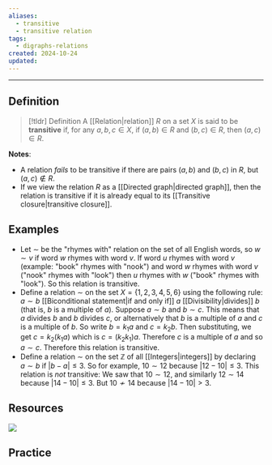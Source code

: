 ```yaml
---
aliases:
  - transitive
  - transitive relation
tags:
  - digraphs-relations
created: 2024-10-24
updated:
---
```

---
## Definition 

> [!tldr] Definition
> A [[Relation|relation]] $R$ on a set $X$ is said to be **transitive** if, for any $a,b,c \in X$, if $(a,b) \in R$ and $(b,c) \in R$, then $(a,c) \in R$. 

**Notes**: 
* A relation *fails* to be transitive if there are pairs $(a,b)$ and $(b,c)$ in $R$, but $(a,c) \not \in R$. 
* If we view the relation $R$ as a [[Directed graph|directed graph]], then the relation is transitive if it is already equal to its [[Transitive closure|transitive closure]]. 

## Examples

* Let $\sim$ be the "rhymes with" relation on the set of all English words, so $w \sim v$ if word $w$ rhymes with word $v$. If word $u$ rhymes with word $v$ (example: "book" rhymes with "nook")  and word $w$ rhymes with word $v$ ("nook" rhymes with "look") then $u$ rhymes with $w$ ("book" rhymes with "look"). So this relation is transitive. 
* Define a relation $\sim$ on the set $X = \{1,2,3,4,5,6\}$ using the following rule: $a \sim b$ [[Biconditional statement|if and only if]] $a$ [[Divisibility|divides]] $b$ (that is, $b$ is a multiple of $a$). Suppose $a \sim b$ and $b \sim c$. This means that $a$ divides $b$ and $b$ divides $c$, or alternatively that $b$ is a multiple of $a$ and $c$ is a multiple of $b$. So write $b = k_1a$ and $c =k_2b$. Then substituting, we get $c = k_2(k_1a)$ which is $c = (k_2k_1)a$. Therefore $c$ is a multiple of $a$ and so $a \sim c$. Therefore this relation is transitive.  
* Define a relation $\sim$ on the set $\mathbb{Z}$ of all [[Integers|integers]] by declaring $a \sim b$ if $|b-a| \leq 3$. So for example, $10 \sim 12$ because $|12 - 10| \leq 3$. This relation is *not* transitive: We saw that $10 \sim 12$, and similarly $12 \sim 14$ because $|14-10| \leq 3$. But $10 \not \sim 14$ because $|14 - 10| > 3$.

## Resources 

![](https://www.youtube.com/watch?v=-IdDcwEGKbc)
## Practice 
